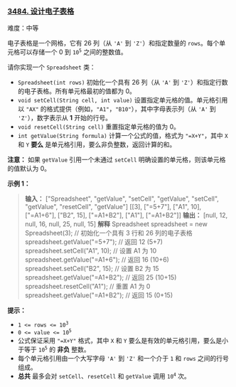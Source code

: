 ### [3484\. 设计电子表格](https://leetcode.cn/problems/design-spreadsheet/)

难度：中等

电子表格是一个网格，它有 26 列（从 `'A'` 到 `'Z'`）和指定数量的 `rows`。每个单元格可以存储一个 0 到 <code>10<sup>5</sup></code> 之间的整数值。

请你实现一个 `Spreadsheet` 类：

- `Spreadsheet(int rows)` 初始化一个具有 26 列（从 `'A'` 到 `'Z'`）和指定行数的电子表格。所有单元格最初的值都为 0。
- `void setCell(String cell, int value)` 设置指定单元格的值。单元格引用以 `"AX"` 的格式提供（例如，`"A1"`，`"B10"`），其中字母表示列（从 `'A'` 到 `'Z'`），数字表示从 **1** 开始的行号。
- `void resetCell(String cell)` 重置指定单元格的值为 0。
- `int getValue(String formula)` 计算一个公式的值，格式为 `"=X+Y"`，其中 `X` 和 `Y` **要么** 是单元格引用，要么非负整数，返回计算的和。

**注意：** 如果 `getValue` 引用一个未通过 `setCell` 明确设置的单元格，则该单元格的值默认为 0。

**示例 1：**

> **输入：**
> ["Spreadsheet", "getValue", "setCell", "getValue", "setCell", "getValue", "resetCell", "getValue"]
> \[[3], ["=5+7"], ["A1", 10], ["=A1+6"], ["B2", 15], ["=A1+B2"], ["A1"], ["=A1+B2"]]
> **输出：**
> [null, 12, null, 16, null, 25, null, 15]
> **解释**
> Spreadsheet spreadsheet = new Spreadsheet(3);  // 初始化一个具有 3 行和 26 列的电子表格
> spreadsheet.getValue("=5+7");                  // 返回 12 (5+7)
> spreadsheet.setCell("A1", 10);                 // 设置 A1 为 10
> spreadsheet.getValue("=A1+6");                 // 返回 16 (10+6)
> spreadsheet.setCell("B2", 15);                 // 设置 B2 为 15
> spreadsheet.getValue("=A1+B2");                // 返回 25 (10+15)
> spreadsheet.resetCell("A1");                   // 重置 A1 为 0
> spreadsheet.getValue("=A1+B2");                // 返回 15 (0+15)

**提示：**

- <code>1 <= rows <= 10<sup>3</sup></code>
- <code>0 <= value <= 10<sup>5</sup></code>
- 公式保证采用 `"=X+Y"` 格式，其中 `X` 和 `Y` 要么是有效的单元格引用，要么是小于等于 <code>10<sup>5</sup></code> 的 **非负** 整数。
- 每个单元格引用由一个大写字母 `'A'` 到 `'Z'` 和一个介于 `1` 和 `rows` 之间的行号组成。
- **总共** 最多会对 `setCell`、`resetCell` 和 `getValue` 调用 <code>10<sup>4</sup></code> 次。
